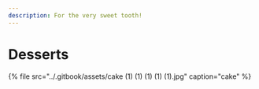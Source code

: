 ```yaml
---
description: For the very sweet tooth!
---
```


# Desserts

{% file src="../.gitbook/assets/cake \(1\) \(1\) \(1\) \(1\) \(1\).jpg" caption="cake" %}

